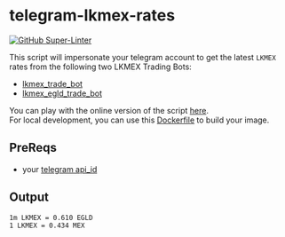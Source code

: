 # telegram-lkmex-rates

[![GitHub Super-Linter](https://github.com/jokeru/telegram-lkmex-rates/workflows/Lint%20Code%20Base/badge.svg)](https://github.com/marketplace/actions/super-linter)

This script will impersonate your telegram account to get the latest `LKMEX` rates from the following two LKMEX Trading Bots:  
- [lkmex_trade_bot](https://t.me/LKMEX_Trade_Bot?start=5034333397)  
- [lkmex_egld_trade_bot](https://t.me/LKMEX_EGLD_Trade_Bot?start=5034333397)  

You can play with the online version of the script [here](https://replit.com/@jokeru/telegram-lkmex-rates#main.py).  
For local development, you can use this [Dockerfile](Dockerfile) to build your image.  


## PreReqs
* your [telegram api_id](https://core.telegram.org/api/obtaining_api_id)


## Output
```
1m LKMEX = 0.610 EGLD
1 LKMEX = 0.434 MEX
```
